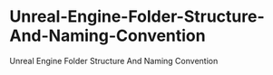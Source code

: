 # Unreal-Engine-Folder-Structure-And-Naming-Convention
Unreal Engine Folder Structure And Naming Convention
